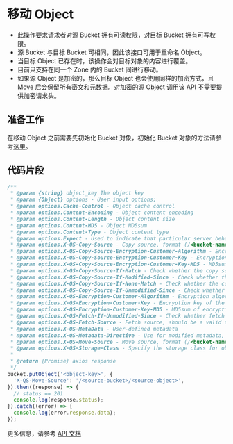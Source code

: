 # 移动 Object

- 此操作要求请求者对源 Bucket 拥有可读权限，对目标 Bucket 拥有可写权限。
- 源 Bucket 与目标 Bucket 可相同，因此该接口可用于重命名 Object。
- 当目标 Object 已存在时，该操作会对目标对象的内容进行覆盖。
- 目前只支持在同一个 Zone 内的 Bucket 间进行移动。
- 如果源 Object 是加密的，那么目标 Object 也会使用同样的加密方式，且 Move 后会保留所有密文和元数据。对加密的源 Object 调用该 API 不需要提供加密请求头。

## 准备工作

在移动 Object 之前需要先初始化 Bucket 对象，初始化 Bucket 对象的方法请参考[这里](./initialize_config_and_qingstor_zh-CN.md)。

## 代码片段

```javascript
/**
 * @param {string} object_key The object key
 * @param {Object} options - User input options;
 * @param options.Cache-Control - Object cache control
 * @param options.Content-Encoding - Object content encoding
 * @param options.Content-Length - Object content size
 * @param options.Content-MD5 - Object MD5sum
 * @param options.Content-Type - Object content type
 * @param options.Expect - Used to indicate that particular server behaviors are required by the client
 * @param options.X-QS-Copy-Source - Copy source, format (/<bucket-name>/<object-key>)
 * @param options.X-QS-Copy-Source-Encryption-Customer-Algorithm - Encryption algorithm of the object
 * @param options.X-QS-Copy-Source-Encryption-Customer-Key - Encryption key of the object
 * @param options.X-QS-Copy-Source-Encryption-Customer-Key-MD5 - MD5sum of encryption key
 * @param options.X-QS-Copy-Source-If-Match - Check whether the copy source matches
 * @param options.X-QS-Copy-Source-If-Modified-Since - Check whether the copy source has been modified
 * @param options.X-QS-Copy-Source-If-None-Match - Check whether the copy source does not match
 * @param options.X-QS-Copy-Source-If-Unmodified-Since - Check whether the copy source has not been modified
 * @param options.X-QS-Encryption-Customer-Algorithm - Encryption algorithm of the object
 * @param options.X-QS-Encryption-Customer-Key - Encryption key of the object
 * @param options.X-QS-Encryption-Customer-Key-MD5 - MD5sum of encryption key
 * @param options.X-QS-Fetch-If-Unmodified-Since - Check whether fetch target object has not been modified
 * @param options.X-QS-Fetch-Source - Fetch source, should be a valid url
 * @param options.X-QS-MetaData - User-defined metadata
 * @param options.X-QS-Metadata-Directive - Use for modified metadata, valid (COPY/REPLACE)
 * @param options.X-QS-Move-Source - Move source, format (/<bucket-name>/<object-key>)
 * @param options.X-QS-Storage-Class - Specify the storage class for object
 *
 * @return {Promise} axios response
 */
bucket.putObject('<object-key>', {
  'X-QS-Move-Source': '/<source-bucket>/<source-object>',
}).then((response) => {
  // status == 201
  console.log(response.status);
}).catch((error) => {
  console.log(error.response.data);
});
```

更多信息，请参考 [API 文档](https://docsv3.qingcloud.com/storage/object-storage/api/object/basic_opt/move/)
